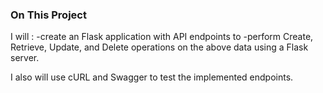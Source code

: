 ### On This Project

I  will : 
-create an Flask application with API endpoints to
-perform Create, Retrieve, Update, and Delete operations on the above data using a Flask server.

I also will use cURL and Swagger to test the implemented endpoints.
